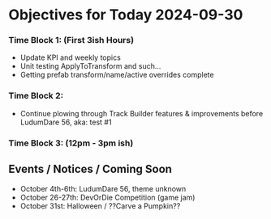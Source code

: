 # Objectives for Today 2024-09-30

### Time Block 1: (First 3ish Hours)
- Update KPI and weekly topics
- Unit testing ApplyToTransform and such...
- Getting prefab transform/name/active overrides complete

### Time Block 2:
- Continue plowing through Track Builder features & improvements before LudumDare 56, aka: test #1

### Time Block 3: (12pm - 3pm ish)

## Events / Notices / Coming Soon

- October 4th-6th: LudumDare 56, theme unknown
- October 26-27th: DevOrDie Competition (game jam)
- October 31st: Halloween / ??Carve a Pumpkin??
